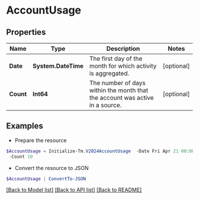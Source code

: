 # AccountUsage
## Properties

Name | Type | Description | Notes
------------ | ------------- | ------------- | -------------
**Date** | **System.DateTime** | The first day of the month for which activity is aggregated. | [optional] 
**Count** | **Int64** | The number of days within the month that the account was active in a source. | [optional] 

## Examples

- Prepare the resource
```powershell
$AccountUsage = Initialize-Tm.V2024AccountUsage  -Date Fri Apr 21 00:00:00 UTC 2023 `
 -Count 10
```

- Convert the resource to JSON
```powershell
$AccountUsage | ConvertTo-JSON
```

[[Back to Model list]](../README.md#documentation-for-models) [[Back to API list]](../README.md#documentation-for-api-endpoints) [[Back to README]](../README.md)

